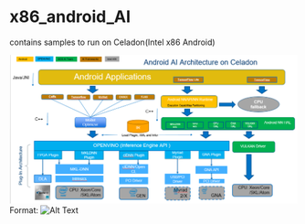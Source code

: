 
# x86_android_AI
 contains samples to run on Celadon(Intel x86 Android)
 
![Android AI on x86](/images/android_ai_arch.png)
Format: ![Alt Text](url)
